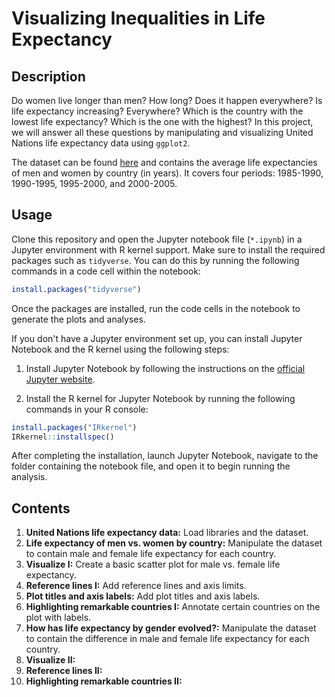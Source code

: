 # Visualizing Inequalities in Life Expectancy
## Description 
Do women live longer than men? How long? Does it happen everywhere? Is life expectancy increasing? Everywhere? Which is the country with the lowest life expectancy? Which is the one with the highest? In this project, we will answer all these questions by manipulating and visualizing United Nations life expectancy data using `ggplot2`.

The dataset can be found [here](http://data.un.org/Data.aspx?d=GenderStat&f=inID:37&c=1,2,3,4,5,6&s=crEngName:asc,sgvEngName:asc,timeEngName:desc&v=1) and contains the average life expectancies of men and women by country (in years). It covers four periods: 1985-1990, 1990-1995, 1995-2000, and 2000-2005.
## Usage
Clone this repository and open the Jupyter notebook file (`*.ipynb`) in a Jupyter environment with R kernel support. Make sure to install the required packages such as `tidyverse`. You can do this by running the following commands in a code cell within the notebook:
``` r
install.packages("tidyverse")
```
Once the packages are installed, run the code cells in the notebook to generate the plots and analyses.

If you don't have a Jupyter environment set up, you can install Jupyter Notebook and the R kernel using the following steps:

1. Install Jupyter Notebook by following the instructions on the [official Jupyter website](https://jupyter.org/install).

2. Install the R kernel for Jupyter Notebook by running the following commands in your R console:
``` r 
install.packages("IRkernel")
IRkernel::installspec()
```
After completing the installation, launch Jupyter Notebook, navigate to the folder containing the notebook file, and open it to begin running the analysis.
## Contents
1. **United Nations life expectancy data:** Load libraries and the dataset.
2. **Life expectancy of men vs. women by country:** Manipulate the dataset to contain male and female life expectancy for each country.
3. **Visualize I:** Create a basic scatter plot for male vs. female life expectancy.
4. **Reference lines I:** Add reference lines and axis limits.
5. **Plot titles and axis labels:** Add plot titles and axis labels.
6. **Highlighting remarkable countries I:** Annotate certain countries on the plot with labels.
7. **How has life expectancy by gender evolved?:** Manipulate the dataset to contain the difference in male and female life expectancy for each country.
8. **Visualize II:**
9. **Reference lines II:**
10. **Highlighting remarkable countries II:**
